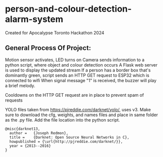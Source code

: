 # person-and-colour-detection-alarm-system
Created for Apocalypse Toronto Hackathon 2024

## General Process Of Project:
Motion sensor activates, LED turns on
Camera sends information to a python script, where object and colour detection occurs
A Flask web server is used to display the updated stream 
If a person has a border box that's dominantly green, script sends an HTTP GET request to ESP32 which is connected to wifi
When signal message "1" is received, the buzzer will play a brief melody.

Cooldowns on the HTTP GET request are in place to prevent spam of requests

YOLO files taken from https://pjreddie.com/darknet/yolo/, uses v3. Make sure to download the cfg, weights, and names files and place in same folder as the .py file. 
Add the file location into the python script. 

```
@misc{darknet13,
  author =   {Joseph Redmon},
  title =    {Darknet: Open Source Neural Networks in C},
  howpublished = {\url{http://pjreddie.com/darknet/}},
  year = {2013--2016}
}
```

